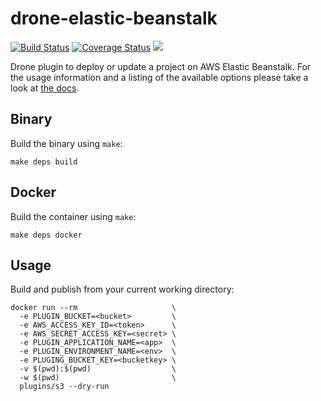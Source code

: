 # drone-elastic-beanstalk

[![Build Status](http://beta.drone.io/api/badges/drone-plugins/drone-elastic-beanstalk/status.svg)](http://beta.drone.io/drone-plugins/drone-elastic-beanstalk)
[![Coverage Status](https://aircover.co/badges/drone-plugins/drone-elastic-beanstalk/coverage.svg)](https://aircover.co/drone-plugins/drone-elastic-beanstalk)
[![](https://badge.imagelayers.io/plugins/drone-elastic-beanstalk:latest.svg)](https://imagelayers.io/?images=plugins/drone-elastic-beanstalk:latest 'Get your own badge on imagelayers.io')

Drone plugin to deploy or update a project on AWS Elastic Beanstalk. For the usage information and a listing of the available options please take a look at [the docs](DOCS.md).

## Binary

Build the binary using `make`:

```
make deps build
```



## Docker

Build the container using `make`:

```
make deps docker
```

## Usage

Build and publish from your current working directory:

```
docker run --rm                     \
  -e PLUGIN_BUCKET=<bucket>         \
  -e AWS_ACCESS_KEY_ID=<token>      \
  -e AWS_SECRET_ACCESS_KEY=<secret> \
  -e PLUGIN_APPLICATION_NAME=<app>  \
  -e PLUGIN_ENVIRONMENT_NAME=<env>  \
  -e PLUGING_BUCKET_KEY=<bucketkey> \
  -v $(pwd):$(pwd)                  \
  -w $(pwd)                         \
  plugins/s3 --dry-run
```

